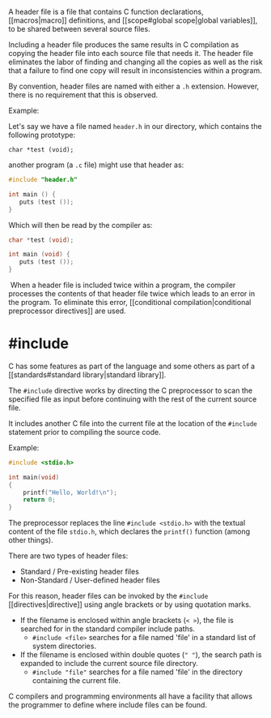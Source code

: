 A header file is a file that contains C function declarations, [[macros|macro]] definitions, and [[scope#global scope|global variables]], to be shared between several source files.

Including a header file produces the same results in C compilation as copying the header file into each source file that needs it. The header file eliminates the labor of finding and changing all the copies as well as the risk that a failure to find one copy will result in inconsistencies within a program.

By convention, header files are named with either a `.h` extension. However, there is no requirement that this is observed.

Example:

Let's say we have a file named `header.h` in our directory, which contains the following prototype: 

`char *test (void);`

another program (a `.c` file) might use that header as:

```c
#include "header.h"

int main () {
   puts (test ());
}
```

Which will then be read by the compiler as:

```c
char *test (void);

int main (void) {
   puts (test ());
}
```

 When a header file is included twice within a program, the compiler processes the contents of that header file twice which leads to an error in the program. To eliminate this error, [[conditional compilation|conditional preprocessor directives]] are used.

# \#include

C has some features as part of the language and some others as part of a [[standards#standard library|standard library]]. 

The `#include` directive works by directing the C preprocessor to scan the specified file as input before continuing with the rest of the current source file.

It includes another C file into the current file at the location of the `#include` statement prior to compiling the source code.

Example:

```C
#include <stdio.h>

int main(void)
{
    printf("Hello, World!\n");
    return 0;
}
```

The preprocessor replaces the line `#include <stdio.h>` with the textual content of the file `stdio.h`, which declares the `printf()` function (among other things).

There are two types of header files:
- Standard / Pre-existing header files
- Non-Standard / User-defined header files

For this reason, header files can be invoked by the `#include` [[directives|directive]] using angle brackets or by using quotation marks.
- If the filename is enclosed within angle brackets (`< >`), the file is searched for in the standard compiler include paths.
	- `#include <file>` searches for a file named 'file' in a standard list of system directories.
- If the filename is enclosed within double quotes (`" "`), the search path is expanded to include the current source file directory.
	- `#include "file"` searches for a file named 'file' in the directory containing the current file.

C compilers and programming environments all have a facility that allows the programmer to define where include files can be found. 